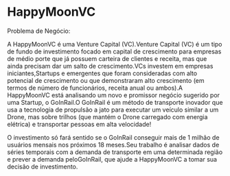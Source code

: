 # HappyMoonVC

Problema de Negócio:

A HappyMoonVC é uma Venture Capital (VC).Venture Capital (VC) é um tipo de fundo de investimento focado em capital de crescimento para empresas de médio porte que já possuem carteira de clientes e receita, mas que ainda precisam dar um salto de crescimento.VCs investem em empresas iniciantes,Startups e emergentes que foram consideradas com alto potencial  de  crescimento  ou  que  demonstraram  alto  crescimento  (em  termos  de  número  de funcionários, receita anual ou ambos).A  HappyMoonVC  está  analisando  um  novo  e  promissor  negócio  sugerido  por  uma Startup,  o GoInRail.O GoInRail é um método de transporte inovador que usa a tecnologia de propulsão a jato para executar um veículo similar a um Drone, mas sobre trilhos (que mantém o Drone carregado com energia elétrica) e transportar pessoas em alta velocidade!

O investimento só fará sentido se o GoInRail conseguir mais de 1 milhão de usuários mensais nos próximos 18 meses.Seu trabalho  é  analisar  dados  de  séries  temporais  com  a  demanda  de  transporte  em  uma determinada região e prever a demanda peloGoInRail, que ajude a HappyMoonVC a tomar sua decisão de investimento.
